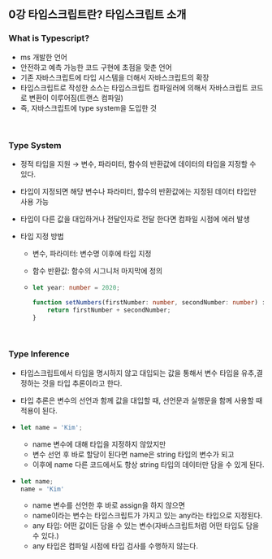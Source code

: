 ## 0강 타입스크립트란? 타입스크립트 소개

### What is Typescript?

- ms 개발한 언어
- 안전하고 예측 가능한 코드 구현에 초점을 맞춘 언어 
- 기존 자바스크립트에 타입 시스템을 더해서 자바스크립트의 확장
- 타입스크립트로 작성한 소스는 타입스크립트 컴파일러에 의해서 자바스크립트 코드로 변환이 이루어짐(트랜스 컴파일)
- 즉, 자바스크립트에 type system을 도입한 것

<br>

### Type System

- 정적 타입을 지원 → 변수, 파라미터, 함수의 반환값에 데이터의 타입을 지정할 수 있다.

- 타입이 지정되면 해당 변수나 파라미터, 함수의 반환값에는 지정된 데이터 타입만 사용 가능

- 타입이 다른 값을 대입하거나 전달인자로 전달 한다면 컴파일 시점에 에러 발생

- 타입 지정 방법

  - 변수, 파라미터: 변수명 이후에 타입 지정

  - 함수 반환값: 함수의 시그니처 마지막에 정의

  - ```typescript
    let year: number = 2020;
    
    function setNumbers(firstNumber: number, secondNumber: number) : number {
        return firstNumber + secondNumber;
    }
    ```

<br>

### Type Inference

- 타입스크립트에서 타입을 명시하지 않고 대입되는 값을 통해서 변수 타입을 유추,결정하는 것을 타입 추론이라고 한다.

- 타입 추론은 변수의 선언과 함께 값을 대입할 때, 선언문과 실행문을 함께 사용할 때 적용이 된다.

- ```typescript
  let name = 'Kim';
  ```

  - name 변수에 대해 타입을 지정하지 않았지만
  - 변수 선언 후 바로 할당이 된다면 name은 string 타입의 변수가 되고
  - 이후에 name 다른 코드에서도 항상 string 타입의 데이터만 담을 수 있게 된다.

- ```typescript
  let name;
  name = 'Kim'
  ```

  - name 변수를 선언한 후 바로 assign을 하지 않으면
  - name이라는 변수는 타입스크립트가 가지고 있는 any라는 타입으로 지정된다.
  - any 타입: 어떤 값이든 담을 수 있는 변수(자바스크립트처럼 어떤 타입도 담을 수 있다.)
  - any 타입은 컴파일 시점에 타입 검사를 수행하지 않는다.